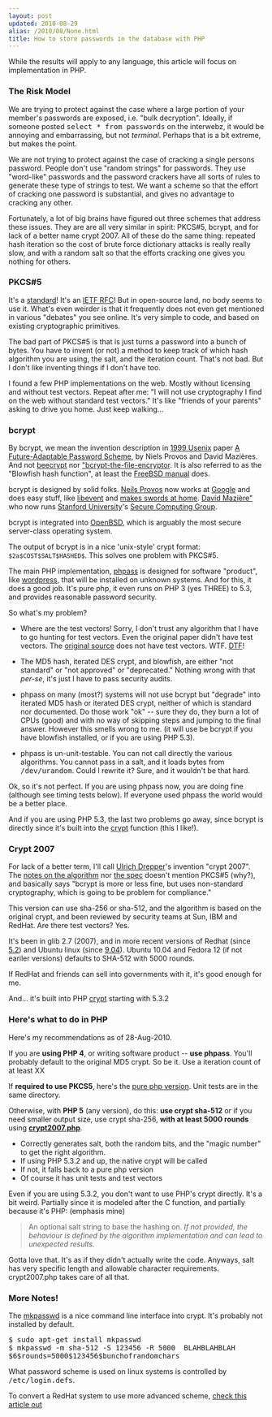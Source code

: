 ```yaml
---
layout: post
updated: 2010-08-29
alias: /2010/08/None.html
title: How to store passwords in the database with PHP
---
```

<p>
While the results will apply to any language, this article will focus on implementation in PHP.
</p>

<h3>The Risk Model</h3>

<p>We are trying to protect against the case where a large portion of your member's passwords are exposed, i.e. "bulk decryption".  Ideally, if someone posted <tt>select * from passwords</tt> on the interwebz, it would be annoying and embarrassing, but not <i>terminal</i>.   Perhaps that is a bit extreme, but makes the point.
</p>

<p>We are not trying to protect against the case of cracking a single persons password.   People don't use "random strings" for passwords.  They use "word-like" passwords and the password crackers have all sorts of rules to generate these type of strings to test.   We want a scheme so that the effort of cracking one password is substantial, and gives no advantage to cracking any other.
</p>

<p>Fortunately, a lot of big brains have figured out three schemes that address these issues.  They are are all very similar in spirit: PKCS#5, bcrypt, and for lack of a better name crypt 2007.   All of these do the same thing: repeated hash iteration  so the cost of brute force dictionary attacks is really really slow, and with a random salt so that the efforts cracking one gives you nothing for others.
</p>

<h3>PKCS#5</h3>

<p>
It's a <a href="http://www.rsa.com/rsalabs/node.asp?id=2127">standard</a>!  It's an <a href="http://tools.ietf.org/html/rfc2898">IETF RFC</a>!  But in open-source land, no body seems to use it.  What's even weirder is that it frequently does not even get mentioned in various "debates" you see online.  It's very simple to code, and based on existing cryptographic primitives.
</p>

<p>
The bad part of PKCS#5 is that is just turns a password into a bunch of bytes.  You have to invent (or not) a method to keep track of which hash algorithm you are using, the salt, and the iteration count.  That's not bad.  But I don't like inventing things if I don't have too.
</p>

<p>I found a few PHP implementations on the web.  Mostly without licensing and without test vectors.  Repeat after me: "I will not use cryptography I find on the web without standard test vectors."  It's like "friends of your parents" asking to drive you home.  Just keep walking...</p>

<h3>bcrypt</h3>

<p>
By bcrypt, we mean the invention description in <a href="http://www.usenix.org/events/usenix99/">1999 Usenix</a> paper <a href="http://www.usenix.org/events/usenix99/provos.html">A Future-Adaptable Password Scheme</a>, by Niels Provos and David Mazières.  And not <a href="http://beecrypt.sourceforge.net/">beecrypt</a> nor <a href="http://bcrypt.sourceforge.net/">"bcrypt-the-file-encryptor</a>.  It is also referred to as the "Blowfish hash function", at least the <a href="http://www.freebsd.org/doc/handbook/crypt.html">FreeBSD manual</a> does.
</p>

<p>
bcrypt is designed by solid folks. <a href="http://www.citi.umich.edu/u/provos/">Neils Provos</a> now works at <a href="http://googleonlinesecurity.blogspot.com/">Google</a> and does easy stuff, like <a href="http://monkey.org/~provos/libevent/">libevent</a> and <a href="http://www.provos.org/index.php?/archives/84-Heat-treating-the-Wakizashi.html">makes swords at home</a>.  <a href="http://www.scs.stanford.edu/~dm/">David Mazière"</a> who now runs <a href="http://www.stanford.edu/">Stanford University</a>'s <a href="http://www.scs.stanford.edu/">Secure Computing Group</a>.  
</p>

<p>bcrypt is integrated into <a href="http://www.openbsd.org/">OpenBSD</a>, which is arguably the most secure server-class operating system.</p>

<p>
The output of bcrypt is in a nice 'unix-style' crypt format: <code>$2a$COST$SALT$HASHED$</code>.  This solves one problem with PKCS#5.
</p>

<p>
The main PHP implementation, <a href="http://www.openwall.com/phpass/">phpass</a> is designed for software "product", like <a href="http://www.wordpress.org/">wordpress</a>, that will be installed on unknown systems.  And for this, it does a good job.  It's pure php, it even runs on PHP 3 (yes THREE) to 5.3, and provides reasonable password security.
</p>

<p>
So what's my problem?
</p>

<ul>
<li><p>
Where are the test vectors!  Sorry, I don't trust any algorithm that I have to go hunting for test vectors.  Even the original paper didn't have test vectors.  The <a href="http://ftp5.usa.openbsd.org/pub/OpenBSD/src/lib/libc/crypt/bcrypt.c
">original source</a> does not have test vectors.  WTF.  <a href="http://en.wikipedia.org/wiki/Design_For_Test">DTF</a>!
</p></li>

<li><p>
The MD5 hash, iterated DES crypt, and blowfish, are either "not standard" or "not approved" or "deprecated."  Nothing wrong with that <i>per-se</i>, it's just I have to pass security audits.</p></li>

<li><p>phpass on many (most?) systems will not use bcrypt but "degrade" into iterated MD5 hash or iterated DES crypt, neither of which is standard nor documented.  Do those work "ok" -- sure they do, they burn a lot of CPUs (good) and with no way  of skipping steps and jumping to the final answer.  However this smells wrong to me. (it will use be bcrypt if you have blowfish installed, or if you are using PHP 5.3).  
</p></li>

<li><p>phpass is un-unit-testable.   You can not call directly the various algorithms.  You cannot pass in a salt, and it loads bytes from <tt>/dev/urandom</tt>.  Could I rewrite it?  Sure, and it wouldn't be that hard.</p></li>
</ul>

<p>Ok, so it's not perfect. If you are using phpass now, you are doing fine (although see timing tests below).  If everyone used phpass the world would be a better place.</p>

<p>And if you are using PHP 5.3, the last two problems go away, since bcrypt is directly since it's built into the <a href="http://php.net/manual/en/function.crypt.php">crypt</a> function (this I like!).
</p>


<h3>Crypt 2007</h3>

<p>For lack of a better term, I'll call <a href="http://www.akkadia.org/drepper/">Ulrich Drepper</a>'s invention "crypt 2007".   The <a href="http://www.akkadia.org/drepper/sha-crypt.html">notes on the algorithm</a> nor <a href="http://www.akkadia.org/drepper/SHA-crypt.txt">the spec</a> doesn't mention PKCS#5 (why?), and basically says "bcrypt is more or less fine, but uses non-standard cryptography, which is going to be problem for compliance."   
</p>

<p>This version can use sha-256 or sha-512, and the algorithm is based on the original crypt, and been reviewed by security teams at Sun, IBM and RedHat.  Are there test vectors? Yes.</p>

<p>It's been in glib 2.7 (2007), and in more recent versions of Redhat (since <a href="https://bugzilla.redhat.com/show_bug.cgi?id=435804">5.2</a>) and Ubuntu linux (since <a href="http://manpages.ubuntu.com/manpages/jaunty/man3/crypt.3.html">9.04</a>). Ubuntu 10.04 and Fedora 12 (if not eariler versions) defaults to SHA-512 with 5000 rounds.</p>

<p>If RedHat and friends can sell into governments with it, it's good enough for me.</p>

<p>And... it's built into PHP <a href="http://php.net/manual/en/function.crypt.php">crypt</a> starting with 5.3.2</p>

<h3>Here's what to do in PHP</h3>

<p>Here's my recommendations as of 28-Aug-2010.</p>

<p>
If you are <b>using PHP 4</b>, or writing software product -- <b>use phpass</b>.   You'll probably default to the original MD5 crypt.  So be it.  Use a iteration count of at least XX
</p>

<p>If <b>required to use PKCS5</b>, here's the <a href="http://code.google.com/p/securestring/source/browse/trunk/php/pbkdf2.php">pure php version</a>.   Unit tests are in the same directory.
</p>

<p>Otherwise, with <b>PHP 5</b> (any version), do this:  <b>use crypt sha-512</b> or if you need smaller output size, use crypt sha-256, <b>with at least 5000 rounds</b> using <b><a href="">crypt2007.php</a></b>.

<ul>
<li>Correctly generates salt, both the random bits, and the "magic number" to get the right algorithm.</li>
<li>If using PHP 5.3.2 and up, the native crypt will be called</li>
<li>If not, it falls back to a pure php version</li>
<li>Of course it has unit tests and test vectors</li>
</ul>


<p>Even if you are using 5.3.2, you don't want to use PHP's crypt directly.  It's a bit weird.  Partially since it is modeled after the C function, and partially because it's PHP: (emphasis mine)</p>

<blockquote>
An optional salt string to base the hashing on. <i>If not provided, the behaviour is defined by the algorithm implementation and can lead to unexpected results.</i>
</blockquote>

<p>Gotta love that.  It's as if they didn't actually write the code.  Anyways, salt has very specific length and allowable character requirements.  crypt2007.php takes care of all that.</p>

<h3>More Notes!</h3>

<p>
The <a href="http://www.unix.com/man-page/All/1/mkpasswd/">mkpasswd</a> is a nice command line interface into crypt.  It's probably not installed by default.
</p>

<pre>
$ sudo apt-get install mkpasswd
$ mkpasswd -m sha-512 -S 123456 -R 5000  BLAHBLAHBLAH
$6$rounds=5000$123456$bunchofrandomchars
</pre>

<p>
What password scheme is used on linux systems is controlled by <tt>/etc/login.defs</tt>.  
</p>

<p>
To convert a RedHat system to use more advanced scheme, <a href="http://www.cyberciti.biz/faq/rhel-centos-fedora-linux-upgrading-password-hashing/">check this article out</a>
</p>